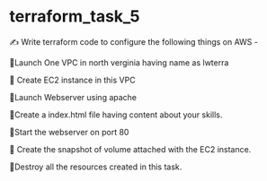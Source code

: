 # terraform_task_5

✍️ Write terraform code to configure the following things on AWS - 

📍Launch One VPC in north verginia having name as lwterra

📍 Create EC2 instance in this VPC

📍Launch Webserver using apache 

📍Create a index.html file having content about your skills. 

📍Start the webserver on port 80

📍 Create the snapshot of volume attached with the EC2 instance.

📍Destroy all the resources created in this task. 
